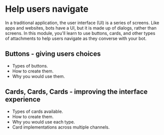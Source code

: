 # Help users navigate
In a traditional application, the user interface (UI) is a series of screens. Like apps and websites, bots have a UI, but it is made up of dialogs, rather than screens. In this module, you'll learn to use buttons, cards, and other types of attachments to help users navigate as they converse with your bot.

## Buttons - giving users choices
* Types of buttons.
* How to create them.
* Why you would use them.

## Cards, Cards, Cards - improving the interface experience
* Types of cards available.
* How to create them.
* Why you would use each type.
* Card implementations across multiple channels.

